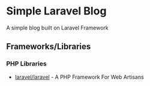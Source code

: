 # Simple Laravel Blog

A simple blog built on Laravel Framework

## Frameworks/Libraries

### PHP Libraries
* [laravel/laravel](https://github.com/laravel/laravel) - A PHP Framework For Web Artisans


